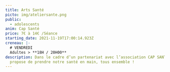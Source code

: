```yaml
---
title: Arts Santé
picto: img/ateliersante.png
public:
  - adolescents
anim: Cap Santé
price: 7€ à 14€ /Séance
starting_date: 2021-11-19T17:00:14.923Z
creneau: |-
  # VENDREDI
  Adultes > **18H / 20H00**
description: Dans le cadre d’un partenariat avec l’association CAP SANTÉ, la MJC
  propose de prendre notre santé en main, tous ensemble !
---
```

